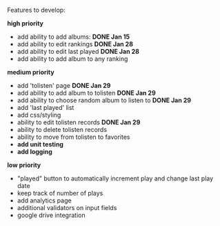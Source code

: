 Features to develop:


**high priority**
* add ability to add albums: **DONE Jan 15**
* add ability to edit rankings **DONE Jan 28**
* add ability to edit last played **DONE Jan 28**
* add ability to add album to any ranking


**medium priority**
* add 'tolisten' page **DONE Jan 29**
* add ability to add album to tolisten **DONE Jan 29**
* add ability to choose random album to listen to **DONE Jan 29**
* add 'last played' list
* add css/styling
* ability to edit tolisten records **DONE Jan 29**
* ability to delete tolisten records
* ability to move from tolisten to favorites
* **add unit testing**
* **add logging**

**low priority**
* "played" button to automatically increment play and change last play date
* keep track of number of plays
* add analytics page
* additional validators on input fields
* google drive integration

